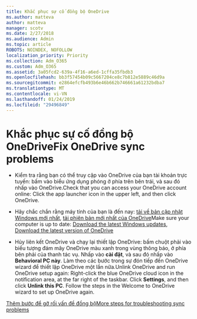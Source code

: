 ```yaml
---
title: Khắc phục sự cố đồng bộ OneDrive
ms.author: matteva
author: matteva
manager: scotv
ms.date: 2/27/2018
ms.audience: Admin
ms.topic: article
ROBOTS: NOINDEX, NOFOLLOW
localization_priority: Priority
ms.collection: Adm_O365
ms.custom: Adm_O365
ms.assetid: 3a05fcd2-639a-4f16-a6ed-1cffa35fbdb3
ms.openlocfilehash: bb3f57454b09c5667204ce8c7b812e5889c46d9a
ms.sourcegitcommit: e2864efcfb493b6e46b662b746661a61232bdba7
ms.translationtype: MT
ms.contentlocale: vi-VN
ms.lasthandoff: 01/24/2019
ms.locfileid: "29496849"
---
```

# <a name="fix-onedrive-sync-problems"></a><span data-ttu-id="407a4-102">Khắc phục sự cố đồng bộ OneDrive</span><span class="sxs-lookup"><span data-stu-id="407a4-102">Fix OneDrive sync problems</span></span>

- <span data-ttu-id="407a4-103">Kiểm tra rằng bạn có thể truy cập vào OneDrive của bạn tài khoản trực tuyến: bấm vào biểu ứng dụng phóng ở phía trên bên trái, và sau đó nhấp vào OneDrive.</span><span class="sxs-lookup"><span data-stu-id="407a4-103">Check that you can access your OneDrive account online: Click the app launcher icon in the upper left, and then click OneDrive.</span></span>
    
- <span data-ttu-id="407a4-104">Hãy chắc chắn rằng máy tính của bạn là đến nay: [tải về bản cập nhật Windows mới nhất](http://go.microsoft.com/fwlink/p/?LinkId=825773), [tải phiên bản mới nhất của OneDrive](https://go.microsoft.com/fwlink/p/?linkid=844652)</span><span class="sxs-lookup"><span data-stu-id="407a4-104">Make sure your computer is up to date: [Download the latest Windows updates](http://go.microsoft.com/fwlink/p/?LinkId=825773), [Download the latest version of OneDrive](https://go.microsoft.com/fwlink/p/?linkid=844652)</span></span>
    
- <span data-ttu-id="407a4-p101">Hủy liên kết OneDrive và chạy lại thiết lập OneDrive: bấm chuột phải vào biểu tượng đám mây OneDrive màu xanh trong vùng thông báo, ở phía bên phải của thanh tác vụ. Nhấp vào **cài đặt**, và sau đó nhấp vào **Behavioral PC này**. Làm theo các bước trong sự đón tiếp đến OneDrive wizard để thiết lập OneDrive một lần nữa.</span><span class="sxs-lookup"><span data-stu-id="407a4-p101">Unlink OneDrive and run OneDrive setup again: Right-click the blue OneDrive cloud icon in the notification area, at the far right of the taskbar. Click **Settings**, and then click **Unlink this PC**. Follow the steps in the Welcome to OneDrive wizard to set up OneDrive again.</span></span>
    
[<span data-ttu-id="407a4-108">Thêm bước để gỡ rối vấn đề đồng bộ</span><span class="sxs-lookup"><span data-stu-id="407a4-108">More steps for troubleshooting sync problems</span></span>](https://go.microsoft.com/fwlink/?linkid=866431)
  

